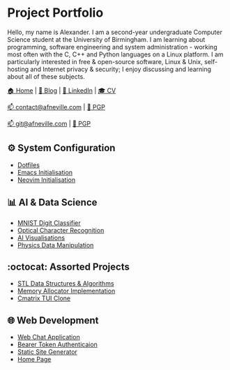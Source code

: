# Project Portfolio

Hello, my name is Alexander. I am a second-year undergraduate Computer
Science student at the University of Birmingham. I am learning about
programming, software engineering and system administration - working
most often with the C, C++ and Python languages on a Linux platform. I
am particularly interested in free & open-source software, Linux & Unix,
self-hosting and Internet privacy & security; I enjoy discussing and
learning about all of these subjects.

[:house: Home](https://afneville.com) |
[:speech_balloon: Blog](https://docs.afneville.com) |
[:bust_in_silhouette: LinkedIn](https://www.linkedin.com/in/afneville/)
|
[:mortar_board: CV](https://afneville.com/res/alexander-neville-CV-public.pdf)

[:mailbox: contact@afneville.com](mailto:contact@afneville.com) |
[:key: PGP](https://keys.openpgp.org/vks/v1/by-fingerprint/BB302E2E1E8460173DD869A0E584CD0E64E26B84)

[:mailbox: git@afneville.com](mailto:git@afneville.com) |
[:key: PGP](https://keys.openpgp.org/vks/v1/by-fingerprint/5327548E8A384B0036410BDF262E0CE9C78FD949)

## :gear: System Configuration

- [Dotfiles](https://github.com/afneville/dotfiles)
- [Emacs Initialisation](https://github.com/afneville/emacs-config)
- [Neovim Initialisation](https://github.com/afneville/nvim-config)

## :bar_chart: AI & Data Science

- [MNIST Digit Classifier](https://github.com/afneville/MNIST-solver)
- [Optical Character Recognition](https://github.com/afneville/OCR)
- [AI Visualisations](https://github.com/afneville/AI-visualisations)
- [Physics Data Manipulation](https://github.com/afneville/physics-data-manipulation)

## :octocat: Assorted Projects

- [STL Data Structures & Algorithms](https://github.com/afneville/DSA)
- [Memory Allocator Implementation](https://github.com/afneville/memory-allocator)
- [Cmatrix TUI Clone](https://github.com/afneville/cmatrix)

## :globe_with_meridians: Web Development

- [Web Chat Application](https://github.com/afneville/web-chat-application)
- [Bearer Token Authenticaion](https://github.com/afneville/bearer-authentication)
- [Static Site Generator](https://github.com/afneville/site-generator)
- [Home Page](https://github.com/afneville/website)
